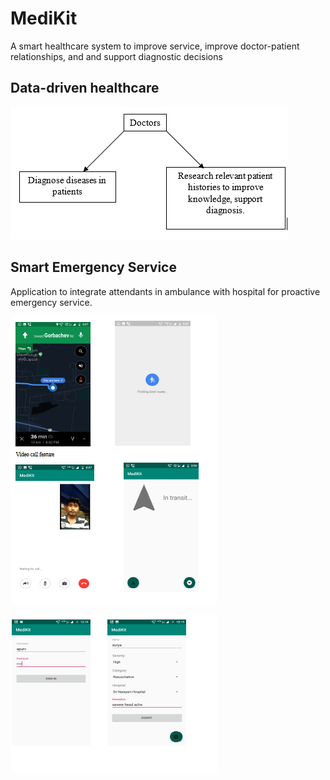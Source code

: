 # MediKit
A smart healthcare system to improve service, improve doctor-patient relationships, and and support diagnostic decisions

## Data-driven healthcare

![flowchart](flowchart.PNG)

## Smart Emergency Service

Application to integrate attendants in ambulance with hospital for proactive emergency service.

![picture1](phones.PNG)

![picture2](phones2.PNG)

